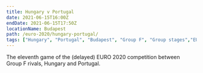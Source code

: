 ```yaml
---
title: Hungary v Portugal
date: 2021-06-15T16:00Z
endDate: 2021-06-15T17:50Z
locationName: Budapest
path: /euro-2020/hungary-portugal/
tags: ["Hungary", "Portugal", "Budapest", "Group F", "Group stages","EURO 2020"]
---
```


The eleventh game of the (delayed) EURO 2020 competition between Group F rivals, Hungary and Portugal.